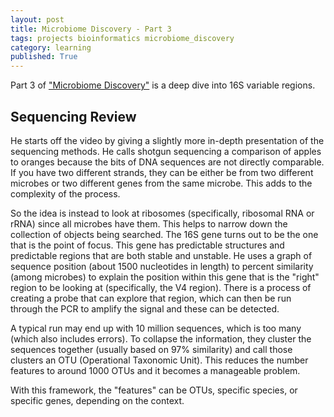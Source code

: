 ```yaml
---
layout: post
title: Microbiome Discovery - Part 3
tags: projects bioinformatics microbiome_discovery
category: learning
published: True
---
```


Part 3 of ["Microbiome Discovery"](https://www.youtube.com/playlist?list=PLOPiWVjg6aTzsA53N19YqJQeZpSCH9QPc) is a deep dive into 16S variable regions.

## Sequencing Review

He starts off the video by giving a slightly more in-depth presentation of the sequencing methods. He calls shotgun sequencing a comparison of apples to oranges because the bits of DNA sequences are not directly comparable. If you have two different strands, they can be either be from two different microbes or two different genes from the same microbe. This adds to the complexity of the process.

So the idea is instead to look at ribosomes (specifically, ribosomal RNA or rRNA) since all microbes have them. This helps to narrow down the collection of objects being searched. The 16S gene turns out to be the one that is the point of focus. This gene has predictable structures and predictable regions that are both stable and unstable. He uses a graph of sequence position (about 1500 nucleotides in length) to percent similarity (among microbes) to explain the position within this gene that is the "right" region to be looking at (specifically, the V4 region). There is a process of creating a probe that can explore that region, which can then be run through the PCR to amplify the signal and these can be detected.

A typical run may end up with 10 million sequences, which is too many (which also includes errors). To collapse the information, they cluster the sequences together (usually based on 97% similarity) and call those clusters an OTU (Operational Taxonomic Unit). This reduces the number features to around 1000 OTUs and it becomes a manageable problem.

With this framework, the "features" can be OTUs, specific species, or specific genes, depending on the context.
